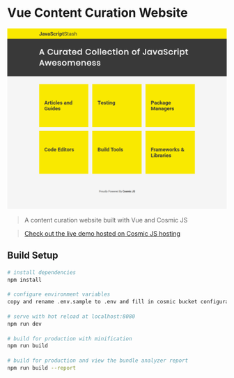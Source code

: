 # Vue Content Curation Website
![preview](preview.png)

> A content curation website built with Vue and Cosmic JS

> [Check out the live demo hosted on Cosmic JS hosting](https://vue-content-curation.cosmicapp.co/)

## Build Setup

``` bash
# install dependencies
npm install

# configure environment variables
copy and rename .env.sample to .env and fill in cosmic bucket configuration

# serve with hot reload at localhost:8080
npm run dev

# build for production with minification
npm run build

# build for production and view the bundle analyzer report
npm run build --report
```
